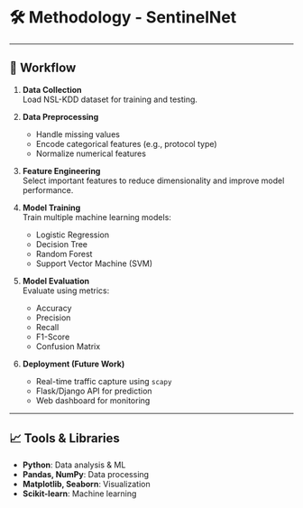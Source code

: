 # 🛠️ Methodology - SentinelNet

---

## 🔄 Workflow
1. **Data Collection**  
   Load NSL-KDD dataset for training and testing.

2. **Data Preprocessing**  
   - Handle missing values  
   - Encode categorical features (e.g., protocol type)  
   - Normalize numerical features  

3. **Feature Engineering**  
   Select important features to reduce dimensionality and improve model performance.

4. **Model Training**  
   Train multiple machine learning models:
   - Logistic Regression
   - Decision Tree
   - Random Forest
   - Support Vector Machine (SVM)

5. **Model Evaluation**  
   Evaluate using metrics:
   - Accuracy
   - Precision
   - Recall
   - F1-Score
   - Confusion Matrix

6. **Deployment (Future Work)**  
   - Real-time traffic capture using `scapy`
   - Flask/Django API for prediction
   - Web dashboard for monitoring

---

## 📈 Tools & Libraries
- **Python**: Data analysis & ML
- **Pandas, NumPy**: Data processing
- **Matplotlib, Seaborn**: Visualization
- **Scikit-learn**: Machine learning

